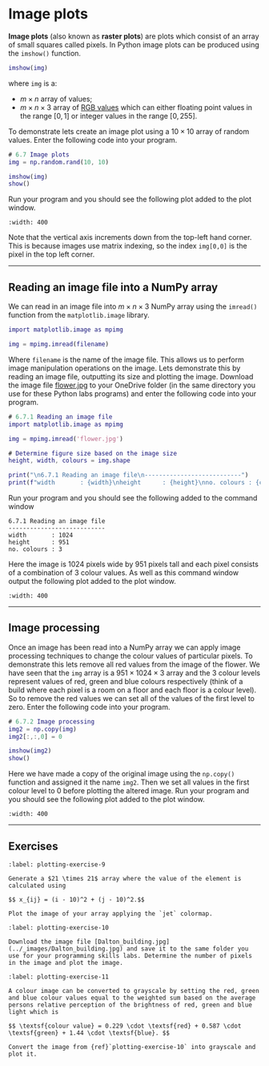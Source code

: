 # Image plots

**Image plots** (also known as **raster plots**) are plots which consist of an array of small squares called pixels. In Python image plots can be produced using the `imshow()` function.

```matlab
imshow(img)
```

where `img` is a:

- $m\times n$ array of values;
- $m \times n \times 3$ array of <a href="https://en.wikipedia.org/wiki/RGB_color_model" target="_blank">RGB values</a> which can either floating point values in the range $[0,1]$ or integer values in the range $[0,255]$.

To demonstrate lets create an image plot using a $10 \times 10$ array of random values. Enter the following code into your program.

```matlab
# 6.7 Image plots
img = np.random.rand(10, 10)

imshow(img)
show()
```

Run your program and you should see the following plot added to the plot window.

```{figure} ../_images/6_Image_plots_1.png
:width: 400
```

Note that the vertical axis increments down from the top-left hand corner. This is because images use matrix indexing, so the index `img[0,0]` is the pixel in the top left corner.

---

## Reading an image file into a NumPy array

We can read in an image file into $m\times n \times 3$ NumPy array using the `imread()` function from the `matplotlib.image` library.

```matlab
import matplotlib.image as mpimg 

img = mpimg.imread(filename)
```

Where `filename` is the name of the image file. This allows us to perform image manipulation operations on the image. Lets demonstrate this by reading an image file, outputting its size and plotting the image. Download the image file [flower.jpg](../_images/flower.jpg) to your OneDrive folder (in the same directory you use for these Python labs programs) and enter the following code into your program.

```matlab
# 6.7.1 Reading an image file
import matplotlib.image as mpimg

img = mpimg.imread('flower.jpg')

# Determine figure size based on the image size
height, width, colours = img.shape

print("\n6.7.1 Reading an image file\n---------------------------")
print(f"width       : {width}\nheight      : {height}\nno. colours : {colours}")
```

Run your program and you should see the following added to the command window

```text
6.7.1 Reading an image file
---------------------------
width       : 1024
height      : 951
no. colours : 3
```

Here the image is 1024 pixels wide by 951 pixels tall and each pixel consists of a combination of 3 colour values. As well as this command window output the following plot added to the plot window.

```{figure} ../_images/6_Image_plots_2.png
:width: 400
```

---

## Image processing

Once an image has been read into a NumPy array we can apply image processing techniques to change the colour values of particular pixels. To demonstrate this lets remove all red values from the image of the flower. We have seen that the `img` array is a $951 \times 1024 \times 3$ array and the 3 colour levels represent values of red, green and blue colours respectively (think of a build where each pixel is a room on a floor and each floor is a colour level). So to remove the red values we can set all of the values of the first level to zero. Enter the following code into your program.

```matlab
# 6.7.2 Image processing
img2 = np.copy(img)
img2[:,:,0] = 0

imshow(img2)
show()
```

Here we have made a copy of the original image using the `np.copy()` function and assigned it the name `img2`. Then we set all values in the first colour level to 0 before plotting the altered image. Run your program and you should see the following plot added to the plot window.

```{figure} ../_images/6_Image_plots_3.png
:width: 400
```

---

## Exercises

```{exercise}
:label: plotting-exercise-9

Generate a $21 \times 21$ array where the value of the element is calculated using

$$ x_{ij} = (i - 10)^2 + (j - 10)^2.$$

Plot the image of your array applying the `jet` colormap.
```

```{exercise}
:label: plotting-exercise-10

Download the image file [Dalton_building.jpg](../_images/Dalton_building.jpg) and save it to the same folder you use for your programming skills labs. Determine the number of pixels in the image and plot the image.
```

```{exercise}
:label: plotting-exercise-11

A colour image can be converted to grayscale by setting the red, green and blue colour values equal to the weighted sum based on the average persons relative perception of the brightness of red, green and blue light which is

$$ \textsf{colour value} = 0.229 \cdot \textsf{red} + 0.587 \cdot \textsf{green} + 1.44 \cdot \textsf{blue}. $$

Convert the image from {ref}`plotting-exercise-10` into grayscale and plot it.
```
